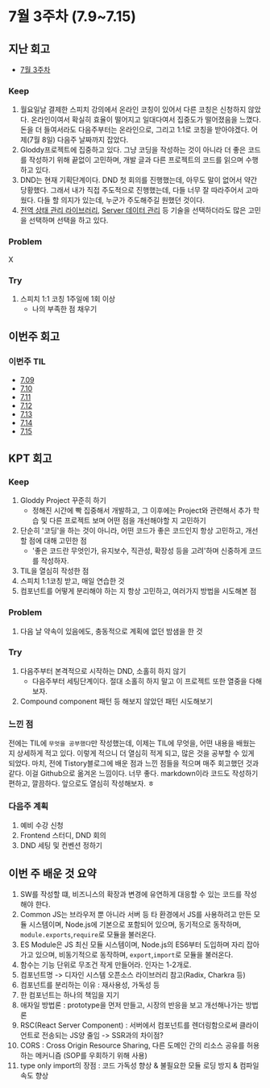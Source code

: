 # 7월 3주차 (7.9~7.15)

## 지난 회고

- [7월 3주차](./7월3주차.md)

### Keep
1. 월요일날 결제한 스피치 강의에서 온라인 코칭이 있어서 다른 코칭은 신청하지 않았다. 온라인이여서 확실히 효율이 떨어지고 일대다여서 집중도가 떨어졌음을 느꼈다. 돈을 더 들여서라도 다음주부터는 온라인으로, 그리고 1:1로 코칭을 받아야겠다. 어제(7월 8일) 다음주 날짜까지 잡았다.
2. Gloddy프로젝트에 집중하고 있다. 그냥 코딩을 작성하는 것이 아니라 더 좋은 코드를 작성하기 위해 끝없이 고민하며, 개발 글과 다른 프로젝트의 코드를 읽으며 수행하고 있다. 
3. DND는 현재 기획단계이다. DND 첫 회의를 진행했는데, 아무도 말이 없어서 약간 당황했다. 그래서 내가 직접 주도적으로 진행했는데, 다들 너무 잘 따라주어서 고마웠다. 다들 할 의지가 있는데, 누군가 주도해주길 원했던 것이다. 
4. [전역 상태 관리 라이브러리](https://github.com/gloddy-dev/gloddy-client/discussions/72), [Server 데이터 관리](https://github.com/gloddy-dev/gloddy-client/discussions/73) 등 기술을 선택하더라도 많은 고민을 선택하며 선택을 하고 있다. 

### Problem
X

### Try
1. 스피치 1:1 코칭 1주일에 1회 이상
   - 나의 부족한 점 채우기

## 이번주 회고

### 이번주 TIL

- [7.09](../23.07/07.09.md)
- [7.10](../23.07/07.10.md)
- [7.11](../23.07/07.11.md)
- [7.12](../23.07/07.12.md)
- [7.13](../23.07/07.13.md)
- [7.14](../23.07/07.14.md)
- [7.15](../23.07/07.15.md)

## KPT 회고

### Keep
1. Gloddy Project 꾸준히 하기 
   - 정해진 시간에 빡 집중해서 개발하고, 그 이후에는 Project와 관련해서 추가 학습 및 다른 프로젝트 보며 어떤 점을 개선해야할 지 고민하기
2. 단순히 '코딩'을 하는 것이 아니라, 어떤 코드가 좋은 코드인지 항상 고민하고, 개선할 점에 대해 고민한 점
   - '좋은 코드란 무엇인가, 유지보수, 직관성, 확장성 등을 고려'하며 신중하게 코드를 작성하자.
3. TIL을 열심히 작성한 점
4. 스피치 1:1코칭 받고, 매일 연습한 것
5. 컴포넌트를 어떻게 분리해야 하는 지 항상 고민하고, 여러가지 방법을 시도해본 점
   

### Problem
1. 다음 날 약속이 있음에도, 충동적으로 계획에 없던 밤샘을 한 것

### Try
1. 다음주부터 본격적으로 시작하는 DND, 소홀히 하지 않기
   - 다음주부터 세팅단계이다. 절대 소홀히 하지 말고 이 프로젝트 또한 열중을 다해보자.
2. Compound component 패턴 등 해보지 않았던 패턴 시도해보기


### 느낀 점
전에는 TIL에 `무엇을 공부했다`만 작성했는데, 이제는 TIL에 무엇을, 어떤 내용을 배웠는 지 상세하게 적고 있다. 이렇게 적으니 더 열심히 적게 되고, 많은 것을 공부할 수 있게 되었다. 마치, 전에 Tistory블로그에 배운 점과 느낀 점들을 적으며 매주 회고했던 것과 같다. 이걸 Github으로 옮겨온 느낌이다. 너무 좋다. markdown이라 코드도 작성하기 편하고, 깔끔하다. 앞으로도 열심히 작성해보자. ㅎ

### 다음주 계획
1. 예비 수강 신청
2. Frontend 스터디, DND 회의
3. DND 세팅 및 컨벤션 정하기

## 이번 주 배운 것 요약
1. SW를 작성할 떄, 비즈니스의 확장과 변경에 유연하게 대응할 수 있는 코드를 작성해야 한다.
2. Common JS는 브라우저 뿐 아니라 서버 등 타 환경에서 JS를 사용하려고 만든 모듈 시스템이며, Node.js에 기본으로 포함되어 있으며, 동기적으로 동작하며, `module.exports`,`require`로 모듈을 불러온다.
3. ES Module은 JS 최신 모듈 시스템이며, Node.js의 ES6부터 도입하며 자리 잡아가고 있으며, 비동기적으로 동작하며, `export`,`import`로 모듈을 불러온다.
4. 함수는 기능 단위로 무조건 작게 만들어라. 인자는 1-2개로. 
5. 컴포넌트명 -> 디자인 시스템 오픈소스 라이브러리 참고(Radix, Charkra 등)
6. 컴포넌트를 분리하는 이유 : 재사용성, 가독성 등
7. 한 컴포넌트는 하나의 책임을 지기
8. 애자일 방법론 : prototype을 먼저 만들고, 시장의 반응을 보고 개선해나가는 방법론
9. RSC(React Server Component) : 서버에서 컴포넌트를 렌더링함으로써 클라이언트로 전송되는 JS양 줄임 -> SSR과의 차이점?
10. CORS : Cross Origin Resource Sharing, 다른 도메인 간의 리소스 공유를 허용하는 메커니즘 (SOP를 우회하기 위해 사용)
11. type only import의 장점 : 코드 가독성 향상 & 불필요한 모듈 로딩 방지 & 컴파일 속도 향상